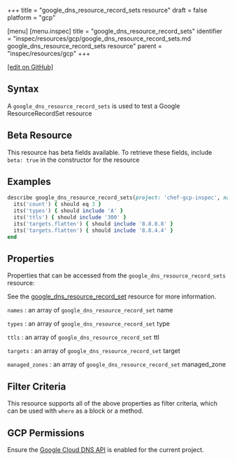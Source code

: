 +++
title = "google_dns_resource_record_sets resource"
draft = false
platform = "gcp"

[menu]
  [menu.inspec]
    title = "google_dns_resource_record_sets"
    identifier = "inspec/resources/gcp/google_dns_resource_record_sets.md google_dns_resource_record_sets resource"
    parent = "inspec/resources/gcp"
+++

[\[edit on GitHub\]](https://github.com/inspec/inspec-gcp/blob/master/docs/resources/google_dns_resource_record_sets.md)

## Syntax

A `google_dns_resource_record_sets` is used to test a Google ResourceRecordSet resource

## Beta Resource

This resource has beta fields available. To retrieve these fields, include `beta: true` in the constructor for the resource

## Examples

```ruby
describe google_dns_resource_record_sets(project: 'chef-gcp-inspec', name: 'backend.my.domain.com.', managed_zone: 'inspec-gcp-managed-zone') do
  its('count') { should eq 3 }
  its('types') { should include 'A' }
  its('ttls') { should include '300' }
  its('targets.flatten') { should include '8.8.8.8' }
  its('targets.flatten') { should include '8.8.4.4' }
end
```

## Properties

Properties that can be accessed from the `google_dns_resource_record_sets` resource:

See the [google_dns_resource_record_set](/inspec/resources/google_dns_resource_record_set/#properties) resource for more information.

`names`
: an array of `google_dns_resource_record_set` name

`types`
: an array of `google_dns_resource_record_set` type

`ttls`
: an array of `google_dns_resource_record_set` ttl

`targets`
: an array of `google_dns_resource_record_set` target

`managed_zones`
: an array of `google_dns_resource_record_set` managed_zone

## Filter Criteria

This resource supports all of the above properties as filter criteria, which can be used
with `where` as a block or a method.

## GCP Permissions

Ensure the [Google Cloud DNS API](https://console.cloud.google.com/apis/library/dns.googleapis.com/) is enabled for the current project.
